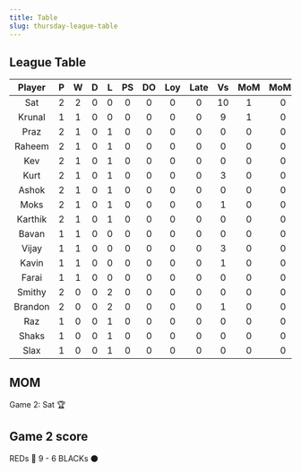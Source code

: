 ```yaml
---
title: Table
slug: thursday-league-table
---
```


## League Table

**Player**|**P**|**W**|**D**|**L**|**PS**|**DO**|**Loy**|**Late**|**Vs**|**MoM**|**MoMS**|**Tot**|**Ave**
:-----:|:-----:|:-----:|:-----:|:-----:|:-----:|:-----:|:-----:|:-----:|:-----:|:-----:|:-----:|:-----:|:-----:
Sat|2|2|0|0|0|0|0|0|10|1|0|11|5.5
Krunal|1|1|0|0|0|0|0|0|9|1|0|7|7
Praz|2|1|0|1|0|0|0|0|0|0|0|5|2.5
Raheem|2|1|0|1|0|0|0|0|0|0|0|5|2.5
Kev|2|1|0|1|0|0|0|0|0|0|0|5|2.5
Kurt|2|1|0|1|0|0|0|0|3|0|0|5|2.5
Ashok|2|1|0|1|0|0|0|0|0|0|0|5|2.5
Moks|2|1|0|1|0|0|0|0|1|0|0|5|2.5
Karthik|2|1|0|1|0|0|0|0|0|0|0|5|2.5
Bavan|1|1|0|0|0|0|0|0|0|0|0|4|4
Vijay|1|1|0|0|0|0|0|0|3|0|0|4|4
Kavin|1|1|0|0|0|0|0|0|1|0|0|4|4
Farai|1|1|0|0|0|0|0|0|0|0|0|4|4
Smithy|2|0|0|2|0|0|0|0|0|0|0|2|1
Brandon|2|0|0|2|0|0|0|0|1|0|0|2|1
Raz|1|0|0|1|0|0|0|0|0|0|0|1|1
Shaks|1|0|0|1|0|0|0|0|0|0|0|1|1
Slax|1|0|0|1|0|0|0|0|0|0|0|1|1

## MOM 

Game 2: Sat 🏆


## Game 2 score

REDs 🔴 9 - 6 BLACKs ⚫️️


